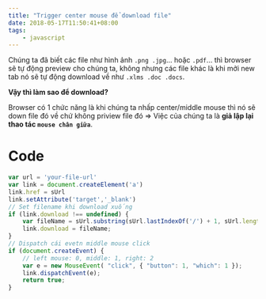 ```yaml
---
title: "Trigger center mouse để download file"
date: 2018-05-17T11:50:41+08:00
tags: 
    - javascript
---
```


Chúng ta đã biết các file như hình ảnh `.png .jpg`... hoặc `.pdf`... thì browser sẽ tự động preview cho chúng ta, không nhưng các file khác là khi mởi new tab nó sẽ tự động download về như `.xlms .doc .docs`.

**Vậy thì làm sao để download?** 

Browser có 1 chức năng là khi chúng ta nhấp center/middle mouse thì nó sẽ down file đó về chứ không priview file đó => Việc của chúng ta là **giả lập lại thao tác `mouse chân giữa`**.

# Code
``` js
var url = 'your-file-url'
var link = document.createElement('a')
link.href = sUrl
link.setAttribute('target','_blank')
// Set filename khi download xuống
if (link.download !== undefined) {
    var fileName = sUrl.substring(sUrl.lastIndexOf('/') + 1, sUrl.length);
    link.download = fileName;
}
// Dispatch cái evetn middle mouse click
if (document.createEvent) {
    // left mouse: 0, middle: 1, right: 2
    var e = new MouseEvent( "click", { "button": 1, "which": 1 });
    link.dispatchEvent(e);
    return true;
}
```
